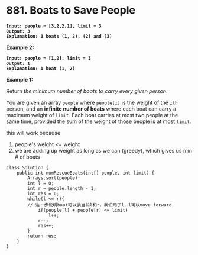 # 881. Boats to Save People

<pre><code><strong>Input: people = [3,2,2,1], limit = 3
</strong><strong>Output: 3
</strong><strong>Explanation: 3 boats (1, 2), (2) and (3)
</strong></code></pre>

**Example 2:**

<pre><code><strong>Input: people = [1,2], limit = 3
</strong><strong>Output: 1
</strong><strong>Explanation: 1 boat (1, 2)
</strong></code></pre>

**Example 1:**

&#x20;

Return _the minimum number of boats to carry every given person_.

You are given an array `people` where `people[i]` is the weight of the `ith` person, and an **infinite number of boats** where each boat can carry a maximum weight of `limit`. Each boat carries at most two people at the same time, provided the sum of the weight of those people is at most `limit`.

&#x20;

this will work because&#x20;

1. people's weight <= weight
2. we are adding up weight as long as we can (greedy), which gives us min # of boats

```
class Solution {
    public int numRescueBoats(int[] people, int limit) {
        Arrays.sort(people);
        int l = 0;
        int r = people.length - 1;
        int res = 0;
        while(l <= r){
        // 这一步说明boat可以装当前l和r，我们用了l，l可以move forward
            if(people[l] + people[r] <= limit)
                l++;
            r--;
            res++;
        }
        return res;
    }
}
```
